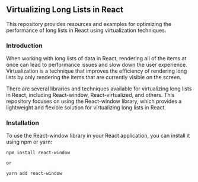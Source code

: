 ## Virtualizing Long Lists in React

This repository provides resources and examples for optimizing the performance of long lists in React using virtualization techniques.

### Introduction

When working with long lists of data in React, rendering all of the items at once can lead to performance issues and slow down the user experience. Virtualization is a technique that improves the efficiency of rendering long lists by only rendering the items that are currently visible on the screen.

There are several libraries and techniques available for virtualizing long lists in React, including React-window, React-virtualized, and others. This repository focuses on using the React-window library, which provides a lightweight and flexible solution for virtualizing long lists in React.

### Installation
To use the React-window library in your React application, you can install it using npm or yarn:

````
npm install react-window

or

yarn add react-window
````
